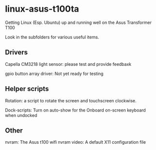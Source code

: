 linux-asus-t100ta
=================

Getting Linux (Esp. Ubuntu) up and running well on the Asus Transformer T100

Look in the subfolders for various useful items.

Drivers
-------

Capella CM3218 light sensor: please test and provide feedbaxk

gpio button array driver: Not yet ready for testing


Helper scripts
-------------

Rotation: a script to rotate the screen and touchscreen clockwise.

Dock-scripts: Turn on auto-show for the Onboard on-screen keyboard when undocked


Other
-----

nvram: The Asus t100 wifi nvram
video: A default X11 configuration file
